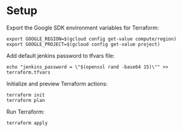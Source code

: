 
# Setup

Export the Google SDK environment variables for Terraform:

```
export GOOGLE_REGION=$(gcloud config get-value compute/region)
export GOOGLE_PROJECT=$(gcloud config get-value project)
```

Add default jenkins password to tfvars file:

```
echo "jenkins_password = \"$(openssl rand -base64 15)\"" >> terraform.tfvars
```

Initialize and preview Terraform actions:

```
terraform init
terraform plan
```

Run Terraform:

```
terraform apply
```
